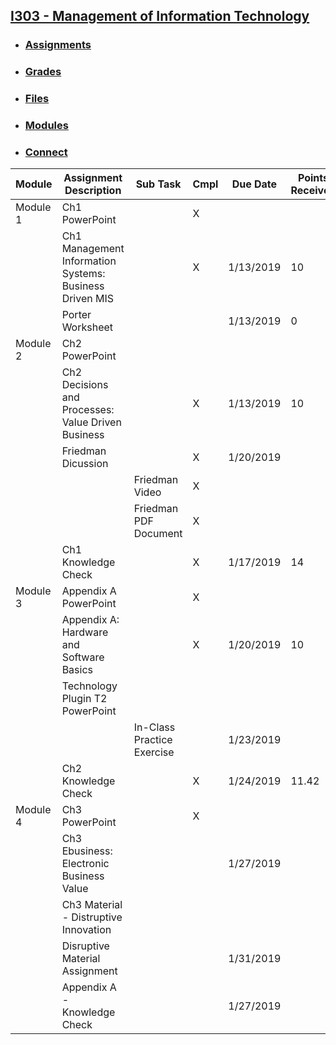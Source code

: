 ## **[I303 - Management of Information Technology](https://iu.instructure.com/courses/1792645)**
- ### **[Assignments](https://iu.instructure.com/courses/1792645)**
- ### **[Grades](https://iu.instructure.com/courses/1792645/grades)**
- ### **[Files](https://iu.instructure.com/courses/1792645/files)**
- ### **[Modules](https://iu.instructure.com/courses/1792645/modules)**
- ### **[Connect](https://iu.instructure.com/courses/1792645/external_tools/111395)**

| Module   | Assignment Description                                  | Sub Task                   | Cmpl | Due Date  | Points Received | Points Possible |
| -------- | ------------------------------------------------------- | -------------------------- | ---- | --------- | --------------- | --------------- |
| Module 1 | Ch1 PowerPoint                                          |                            | X    |           |                 |                 |
|          | Ch1 Management Information Systems: Business Driven MIS |                            | X    | 1/13/2019 | 10              | 10              |
|          | Porter Worksheet                                        |                            |      | 1/13/2019 | 0               | 10              |
| Module 2 | Ch2 PowerPoint                                          |                            |      |           |                 |                 |
|          | Ch2 Decisions and Processes: Value Driven Business      |                            | X    | 1/13/2019 | 10              | 10              |
|          | Friedman Dicussion                                      |                            | X    | 1/20/2019 |                 | 10              |
|          |                                                         | Friedman Video             | X    |           |                 |                 |
|          |                                                         | Friedman PDF Document      | X    |           |                 |                 |
|          | Ch1 Knowledge Check                                     |                            | X    | 1/17/2019 | 14              | 14              |
| Module 3 | Appendix A PowerPoint                                   |                            | X    |           |                 |                 |
|          | Appendix A: Hardware and Software Basics                |                            | X    | 1/20/2019 | 10              | 10              |
|          | Technology Plugin T2 PowerPoint                         |                            |      |           |                 |                 |
|          |                                                         | In-Class Practice Exercise |      | 1/23/2019 |                 | 10              |
|          | Ch2 Knowledge Check                                     |                            | X    | 1/24/2019 | 11.42           | 14              |
| Module 4 | Ch3 PowerPoint                                          |                            | X    |           |                 |                 |
|          | Ch3 Ebusiness: Electronic Business Value                |                            |      | 1/27/2019 |                 | 10              |
|          | Ch3 Material - Distruptive Innovation                   |                            |      |           |                 |                 |
|          | Disruptive Material Assignment                          |                            |      | 1/31/2019 |                 | 10              |
|          | Appendix A - Knowledge Check                            |                            |      | 1/27/2019 |

